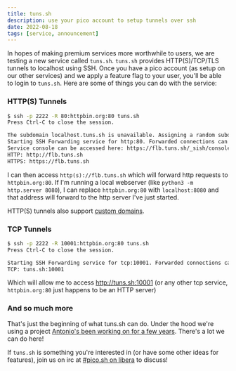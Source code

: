 ```yaml
---
title: tuns.sh
description: use your pico account to setup tunnels over ssh
date: 2022-08-18
tags: [service, announcement]
---
```


In hopes of making premium services more worthwhile to users, we are testing a
new service called `tuns.sh`. `tuns.sh` provides HTTP(S)/TCP/TLS tunnels to
localhost using SSH. Once you have a pico account (as setup on our other
services) and we apply a feature flag to your user, you'll be able to login to
`tuns.sh`. Here are some of things you can do with the service:

### HTTP(S) Tunnels

```bash
$ ssh -p 2222 -R 80:httpbin.org:80 tuns.sh
Press Ctrl-C to close the session.

The subdomain localhost.tuns.sh is unavailable. Assigning a random subdomain.
Starting SSH Forwarding service for http:80. Forwarded connections can be accessed via the following methods:
Service console can be accessed here: https://flb.tuns.sh/_sish/console?x-authorization=[REDACTED]
HTTP: http://flb.tuns.sh
HTTPS: https://flb.tuns.sh
```

I can then access `http(s)://flb.tuns.sh` which will forward http requests to
`httpbin.org:80`. If I'm running a local webserver (like
`python3 -m http.server 8080`), I can replace `httpbin.org:80` with
`localhost:8080` and that address will forward to the http server I've just
started.

HTTP(S) tunnels also support
[custom domains](https://github.com/antoniomika/sish#custom-domains).

### TCP Tunnels

```bash
$ ssh -p 2222 -R 10001:httpbin.org:80 tuns.sh
Press Ctrl-C to close the session.

Starting SSH Forwarding service for tcp:10001. Forwarded connections can be accessed via the following methods:
TCP: tuns.sh:10001
```

Which will allow me to access http://tuns.sh:10001 (or any other tcp service,
`httpbin.org:80` just happens to be an HTTP server)

### And so much more

That's just the beginning of what tuns.sh can do. Under the hood we're using a
project
[Antonio's been working on for a few years](https://github.com/antoniomika/sish).
There's a lot we can do here!

If `tuns.sh` is something you're interested in (or have some other ideas for
features), join us on irc at
[#pico.sh on libera](https://web.libera.chat/#pico.sh) to discuss!
